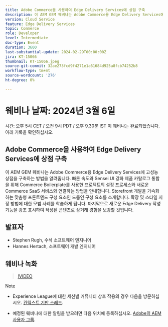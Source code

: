 ```yaml
---
title: Adobe Commerce을 사용하여 Edge Delivery Services에 상점 구축
description: 이 AEM GEM 웨비나는 Adobe Commerce용 Edge Delivery Services에 고성능 상점을 구축하는 방법을 알려줍니다. 빠른 속도와 Sensei UI 강화 제품 카탈로그 통합을 위해 Commerce Boilerplate를 사용한 프로젝트의 설정 프로세스와 새로운 Commerce SaaS 서비스와 연결하는 방법을 안내합니다. Storefront 개발을 가속화하는 맞춤형 프론트엔드 구성 요소인 드롭인 구성 요소를 소개합니다. 확장 및 스타일 지정 방법에 대한 모범 사례를 학습하게 됩니다. 마지막으로 새로운 Edge Delivery 작성 기능을 강조 표시하여 작성된 콘텐츠로 상거래 경험을 보강할 것입니다.
version: Cloud Service
feature: Edge Delivery Services
topic: Commerce
role: Developer
level: Intermediate
doc-type: Event
duration: 3600
last-substantial-update: 2024-02-29T00:00:00Z
jira: KT-15066
thumbnail: KT-15066.jpeg
source-git-commit: 32ae273fcd9f4271e1a61684d925a8fcb74252b8
workflow-type: tm+mt
source-wordcount: '276'
ht-degree: 0%

---
```


# 웨비나 날짜: 2024년 3월 6일

시간: 오후 5시 CET / 오전 9시 PDT / 오후 9.30분 IST 이 웨비나는 완료되었습니다. 아래 기록을 확인하십시오.

## Adobe Commerce을 사용하여 Edge Delivery Services에 상점 구축

이 AEM GEM 웨비나는 Adobe Commerce용 Edge Delivery Services에 고성능 상점을 구축하는 방법을 알려줍니다. 빠른 속도와 Sensei UI 강화 제품 카탈로그 통합을 위해 Commerce Boilerplate를 사용한 프로젝트의 설정 프로세스와 새로운 Commerce SaaS 서비스와 연결하는 방법을 안내합니다. Storefront 개발을 가속화하는 맞춤형 프론트엔드 구성 요소인 드롭인 구성 요소를 소개합니다. 확장 및 스타일 지정 방법에 대한 모범 사례를 학습하게 됩니다. 마지막으로 새로운 Edge Delivery 작성 기능을 강조 표시하여 작성된 콘텐츠로 상거래 경험을 보강할 것입니다.

## 발표자

* Stephen Rugh, 수석 소프트웨어 엔지니어
* Hannes Hertach, 소프트웨어 개발 엔지니어

## 웨비나 녹화

>[!VIDEO](https://video.tv.adobe.com/v/3427729)

>[!NOTE]
> 
>* Experience League에 대한 세션별 커뮤니티 상호 작용의 경우 다음을 방문하십시오. [컨텍스트 기반 스레드](https://adobe.ly/48m4dEm).
>
>* 예정된 웨비나에 대한 알림을 받으려면 다음 위치에 등록하십시오. [Adobe의 AEM 사용자 그룹](https://aem-augs.adobe.com/).

